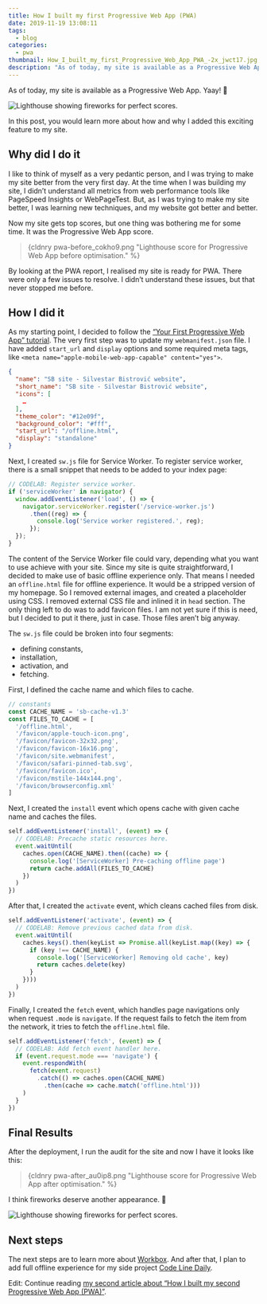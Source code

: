 ```yaml
---
title: How I built my first Progressive Web App (PWA)
date: 2019-11-19 13:08:11
tags:
  - blog
categories:
  - pwa
thumbnail: How_I_built_my_first_Progressive_Web_App_PWA_-2x_jwct17.jpg
description: "As of today, my site is available as a Progressive Web App. In this post, you would learn more about how and why I added this exciting feature to my site."
---
```


As of today, my site is available as a Progressive Web App. Yaay! 💯

![Lighthouse showing fireworks for perfect scores.](https://res.cloudinary.com/starbist/image/upload/w_720,q_100/v1574166140/pwa-after2_cbz06b.gif)

In this post, you would learn more about how and why I added this exciting feature to my site.

<!-- more -->

## Why did I do it

I like to think of myself as a very pedantic person, and I was trying to make my site better from the very first day. At the time when I was building my site, I didn’t understand all metrics from web performance tools like PageSpeed Insights or WebPageTest. But, as I was trying to make my site better, I was learning new techniques, and my website got better and better.

Now my site gets top scores, but one thing was bothering me for some time. It was the Progressive Web App score.

> {cldnry pwa-before_cokho9.png "Lighthouse score for Progressive Web App before optimisation." %}

By looking at the PWA report, I realised my site is ready for PWA. There were only a few issues to resolve. I didn’t understand these issues, but that never stopped me before.

## How I did it

As my starting point, I decided to follow the [“Your First Progressive Web App” tutorial]. The very first step was to update my `webmanifest.json` file. I have added `start_url` and `display` options and some required meta tags, like `<meta name="apple-mobile-web-app-capable" content="yes">`.

```json
{
  "name": "SB site - Silvestar Bistrović website",
  "short_name": "SB site - Silvestar Bistrović website",
  "icons": [
    …
  ],
  "theme_color": "#12e09f",
  "background_color": "#fff",
  "start_url": "/offline.html",
  "display": "standalone"
}
```

Next, I created `sw.js` file for Service Worker. To register service worker, there is a small snippet that needs to be added to your index page:

```js
// CODELAB: Register service worker.
if ('serviceWorker' in navigator) {
  window.addEventListener('load', () => {
    navigator.serviceWorker.register('/service-worker.js')
      .then((reg) => {
        console.log('Service worker registered.', reg);
      });
  });
}
```

The content of the Service Worker file could vary, depending what you want to use achieve with your site. Since my site is quite straightforward, I decided to make use of basic offline experience only. That means I needed an `offline.html` file for offline experience. It would be a stripped version of my homepage. So I removed external images, and created a placeholder using CSS. I removed external CSS file and inlined it in `head` section. The only thing left to do was to add favicon files. I am not yet sure if this is need, but I decided to put it there, just in case. Those files aren’t big anyway.

The `sw.js` file could be broken into four segments:

- defining constants,
- installation,
- activation, and
- fetching.

First, I defined the cache name and which files to cache.

```js
// constants
const CACHE_NAME = 'sb-cache-v1.3'
const FILES_TO_CACHE = [
  '/offline.html',
  '/favicon/apple-touch-icon.png',
  '/favicon/favicon-32x32.png',
  '/favicon/favicon-16x16.png',
  '/favicon/site.webmanifest',
  '/favicon/safari-pinned-tab.svg',
  '/favicon/favicon.ico',
  '/favicon/mstile-144x144.png',
  '/favicon/browserconfig.xml'
]
```

Next, I created the `install` event which opens cache with given cache name and caches the files.

```js
self.addEventListener('install', (event) => {
  // CODELAB: Precache static resources here.
  event.waitUntil(
    caches.open(CACHE_NAME).then((cache) => {
      console.log('[ServiceWorker] Pre-caching offline page')
      return cache.addAll(FILES_TO_CACHE)
    })
  )
})
```

After that, I created the `activate` event, which cleans cached files from disk.

```js
self.addEventListener('activate', (event) => {
  // CODELAB: Remove previous cached data from disk.
  event.waitUntil(
    caches.keys().then(keyList => Promise.all(keyList.map((key) => {
      if (key !== CACHE_NAME) {
        console.log('[ServiceWorker] Removing old cache', key)
        return caches.delete(key)
      }
    })))
  )
})
```

Finally, I created the `fetch` event, which handles page navigations only when request `.mode` is `navigate`. If the request fails to fetch the item from the network, it tries to fetch the `offline.html` file.

```js
self.addEventListener('fetch', (event) => {
  // CODELAB: Add fetch event handler here.
  if (event.request.mode === 'navigate') {
    event.respondWith(
      fetch(event.request)
        .catch(() => caches.open(CACHE_NAME)
          .then(cache => cache.match('offline.html')))
    )
  }
})
```

## Final Results

After the deployment, I run the audit for the site and now I have it looks like this:

> {cldnry pwa-after_au0ip8.png "Lighthouse score for Progressive Web App after optimisation." %}

I think fireworks deserve another appearance. 💯

![Lighthouse showing fireworks for perfect scores.](https://res.cloudinary.com/starbist/image/upload/w_720,q_100/v1574166140/pwa-after2_cbz06b.gif)

## Next steps

The next steps are to learn more about [Workbox]. And after that, I plan to add full offline experience for my side project [Code Line Daily].

Edit: Continue reading [my second article about “How I built my second Progressive Web App (PWA)”].

[“Your First Progressive Web App” tutorial]: https://codelabs.developers.google.com/codelabs/your-first-pwapp/#4
[Workbox]: https://developers.google.com/web/tools/workbox/
[Code Line Daily]: https://cld.silvestar.codes/
[my second article about “How I built my second Progressive Web App (PWA)”]: /articles/how-i-built-my-second-progressive-web-app-pwa/
